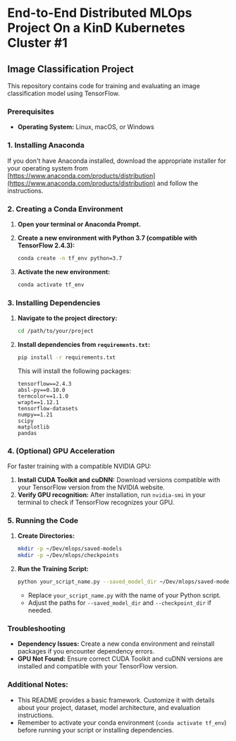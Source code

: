 # End-to-End Distributed MLOps Project On a KinD Kubernetes Cluster #1

## Image Classification Project

This repository contains code for training and evaluating an image classification model using TensorFlow. 

### Prerequisites

* **Operating System:** Linux, macOS, or Windows

### 1. Installing Anaconda

If you don't have Anaconda installed, download the appropriate installer for your operating system from [https://www.anaconda.com/products/distribution](https://www.anaconda.com/products/distribution) and follow the instructions.

### 2. Creating a Conda Environment

1. **Open your terminal or Anaconda Prompt.**

2. **Create a new environment with Python 3.7 (compatible with TensorFlow 2.4.3):**
   ```bash
   conda create -n tf_env python=3.7
   ```

3. **Activate the new environment:**
   ```bash
   conda activate tf_env
   ```

### 3. Installing Dependencies

1. **Navigate to the project directory:**
   ```bash
   cd /path/to/your/project
   ```

2. **Install dependencies from `requirements.txt`:**
   ```bash
   pip install -r requirements.txt
   ```
   This will install the following packages:
   ```
   tensorflow==2.4.3
   absl-py==0.10.0
   termcolor==1.1.0
   wrapt==1.12.1
   tensorflow-datasets
   numpy==1.21
   scipy 
   matplotlib
   pandas
   ```

### 4. (Optional) GPU Acceleration

For faster training with a compatible NVIDIA GPU:

1. **Install CUDA Toolkit and cuDNN:** Download versions compatible with your TensorFlow version from the NVIDIA website.
2. **Verify GPU recognition:** After installation, run `nvidia-smi` in your terminal to check if TensorFlow recognizes your GPU. 

### 5. Running the Code

1. **Create Directories:**
   ```bash
   mkdir -p ~/Dev/mlops/saved-models
   mkdir -p ~/Dev/mlops/checkpoints
   ```

2. **Run the Training Script:**
   ```bash
   python your_script_name.py --saved_model_dir ~/Dev/mlops/saved-models --checkpoint_dir ~/Dev/mlops/checkpoints --model_type cnn
   ```
   * Replace `your_script_name.py` with the name of your Python script.
   * Adjust the paths for `--saved_model_dir` and `--checkpoint_dir` if needed. 

### Troubleshooting

* **Dependency Issues:** Create a new conda environment and reinstall packages if you encounter dependency errors.
* **GPU Not Found:** Ensure correct CUDA Toolkit and cuDNN versions are installed and compatible with your TensorFlow version.

### Additional Notes:

* This README provides a basic framework. Customize it with details about your project, dataset, model architecture, and evaluation instructions. 
* Remember to activate your conda environment (`conda activate tf_env`) before running your script or installing dependencies.
